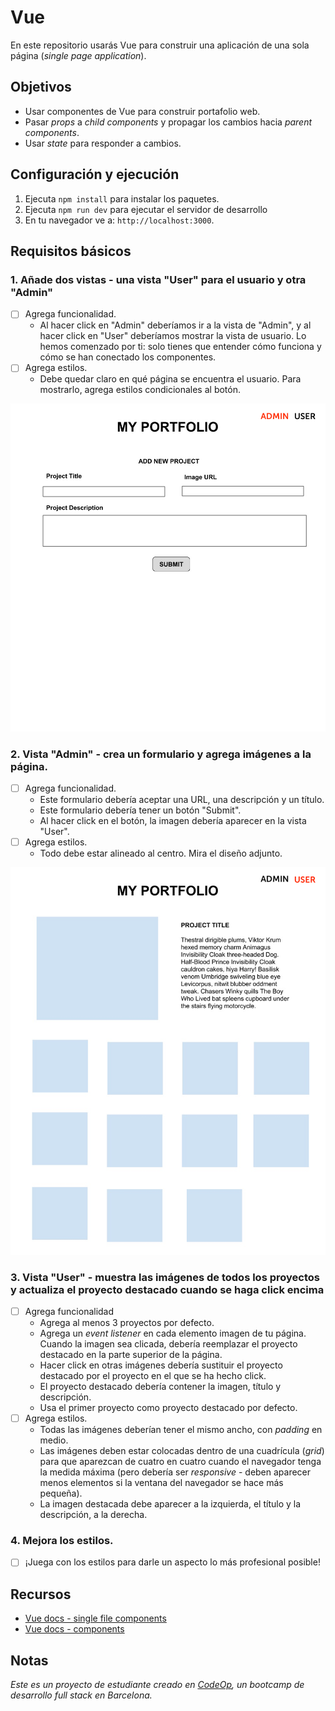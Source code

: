 # Vue

En este repositorio usarás Vue para construir una aplicación de una sola página (_single page application_).

## Objetivos

- Usar componentes de Vue para construir portafolio web.
- Pasar _props_ a _child components_ y propagar los cambios hacia _parent components_.
- Usar _state_ para responder a cambios.

## Configuración y ejecución

1. Ejecuta `npm install` para instalar los paquetes.
1. Ejecuta `npm run dev` para ejecutar el servidor de desarrollo
1. En tu navegador ve a: `http://localhost:3000`.

## Requisitos básicos

### 1. Añade dos vistas - una vista "User" para el usuario y otra "Admin"

- [ ] Agrega funcionalidad.
  - Al hacer click en "Admin" deberíamos ir a la vista de "Admin", y al hacer click en "User" deberíamos mostrar la vista de usuario. Lo hemos comenzado por ti: solo tienes que entender cómo funciona y cómo se han conectado los componentes.
- [ ] Agrega estilos.
  - Debe quedar claro en qué página se encuentra el usuario. Para mostrarlo, agrega estilos condicionales al botón.

![Vista Admin](support/admin_view.png)

### 2. Vista "Admin" - crea un formulario y agrega imágenes a la página.

- [ ] Agrega funcionalidad.
  - Este formulario debería aceptar una URL, una descripción y un título.
  - Este formulario debería tener un botón "Submit".
  - Al hacer click en el botón, la imagen debería aparecer en la vista "User".
- [ ] Agrega estilos.
  - Todo debe estar alineado al centro. Mira el diseño adjunto.

![Vista User](support/user_view.png)

### 3. Vista "User" - muestra las imágenes de todos los proyectos y actualiza el proyecto destacado cuando se haga click encima

- [ ] Agrega funcionalidad
  - Agrega al menos 3 proyectos por defecto.
  - Agrega un _event listener_ en cada elemento imagen de tu página. Cuando la imagen sea clicada, debería reemplazar el proyecto destacado en la parte superior de la página.
  - Hacer click en otras imágenes debería sustituir el proyecto destacado por el proyecto en el que se ha hecho click.
  - El proyecto destacado debería contener la imagen, título y descripción.
  - Usa el primer proyecto como proyecto destacado por defecto.
- [ ] Agrega estilos.
  - Todas las imágenes deberían tener el mismo ancho, con _padding_ en medio.
  - Las imágenes deben estar colocadas dentro de una cuadrícula (_grid_) para que aparezcan de cuatro en cuatro cuando el navegador tenga la medida máxima (pero debería ser _responsive_ - deben aparecer menos elementos si la ventana del navegador se hace más pequeña).
  - La imagen destacada debe aparecer a la izquierda, el título y la descripción, a la derecha.

### 4. Mejora los estilos.

- [ ] ¡Juega con los estilos para darle un aspecto lo más profesional posible!

## Recursos

- [Vue docs - single file components](https://vuejs.org/guide/scaling-up/sfc.html)
- [Vue docs - components](https://vuejs.org/guide/essentials/component-basics.html)

## Notas

_Este es un proyecto de estudiante creado en [CodeOp](http://CodeOp.tech), un bootcamp de desarrollo full stack en Barcelona._

